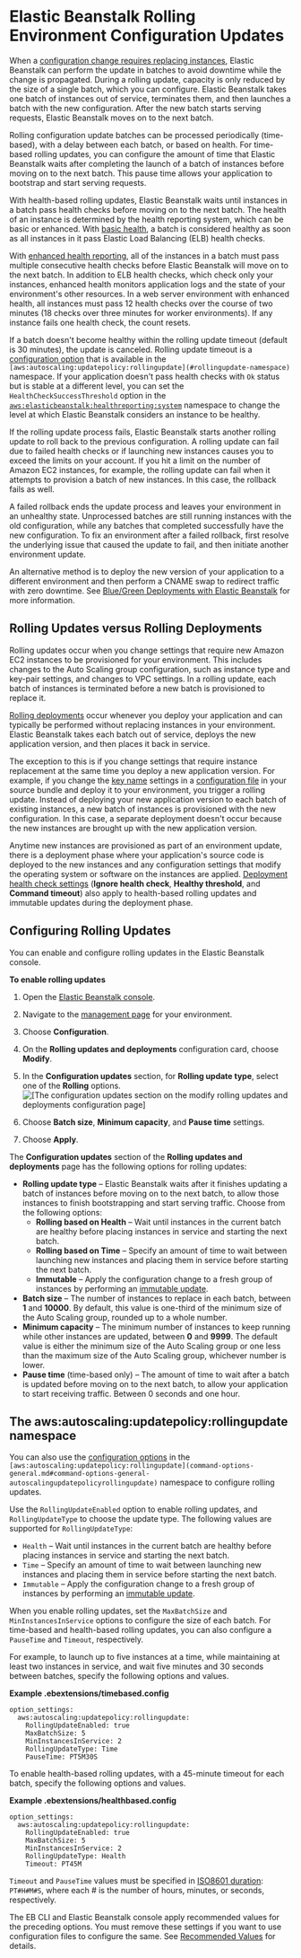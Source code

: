 # Elastic Beanstalk Rolling Environment Configuration Updates<a name="using-features.rollingupdates"></a>

When a [configuration change requires replacing instances](environments-updating.md), Elastic Beanstalk can perform the update in batches to avoid downtime while the change is propagated\. During a rolling update, capacity is only reduced by the size of a single batch, which you can configure\. Elastic Beanstalk takes one batch of instances out of service, terminates them, and then launches a batch with the new configuration\. After the new batch starts serving requests, Elastic Beanstalk moves on to the next batch\.

Rolling configuration update batches can be processed periodically \(time\-based\), with a delay between each batch, or based on health\. For time\-based rolling updates, you can configure the amount of time that Elastic Beanstalk waits after completing the launch of a batch of instances before moving on to the next batch\. This pause time allows your application to bootstrap and start serving requests\.

With health\-based rolling updates, Elastic Beanstalk waits until instances in a batch pass health checks before moving on to the next batch\. The health of an instance is determined by the health reporting system, which can be basic or enhanced\. With [basic health](using-features.healthstatus.md), a batch is considered healthy as soon as all instances in it pass Elastic Load Balancing \(ELB\) health checks\.

With [enhanced health reporting](health-enhanced.md), all of the instances in a batch must pass multiple consecutive health checks before Elastic Beanstalk will move on to the next batch\. In addition to ELB health checks, which check only your instances, enhanced health monitors application logs and the state of your environment's other resources\. In a web server environment with enhanced health, all instances must pass 12 health checks over the course of two minutes \(18 checks over three minutes for worker environments\)\. If any instance fails one health check, the count resets\.

If a batch doesn't become healthy within the rolling update timeout \(default is 30 minutes\), the update is canceled\. Rolling update timeout is a [configuration option](command-options.md) that is available in the `[aws:autoscaling:updatepolicy:rollingupdate](#rollingupdate-namespace)` namespace\. If your application doesn't pass health checks with `Ok` status but is stable at a different level, you can set the `HealthCheckSuccessThreshold` option in the [`aws:elasticbeanstalk:healthreporting:system`](command-options-general.md#command-options-general-elasticbeanstalkhealthreporting) namespace to change the level at which Elastic Beanstalk considers an instance to be healthy\.

If the rolling update process fails, Elastic Beanstalk starts another rolling update to roll back to the previous configuration\. A rolling update can fail due to failed health checks or if launching new instances causes you to exceed the limits on your account\. If you hit a limit on the number of Amazon EC2 instances, for example, the rolling update can fail when it attempts to provision a batch of new instances\. In this case, the rollback fails as well\.

A failed rollback ends the update process and leaves your environment in an unhealthy state\. Unprocessed batches are still running instances with the old configuration, while any batches that completed successfully have the new configuration\. To fix an environment after a failed rollback, first resolve the underlying issue that caused the update to fail, and then initiate another environment update\.

An alternative method is to deploy the new version of your application to a different environment and then perform a CNAME swap to redirect traffic with zero downtime\. See [Blue/Green Deployments with Elastic Beanstalk](using-features.CNAMESwap.md) for more information\.

## Rolling Updates versus Rolling Deployments<a name="environments-cfg-rollingupdates-deployments"></a>

Rolling updates occur when you change settings that require new Amazon EC2 instances to be provisioned for your environment\. This includes changes to the Auto Scaling group configuration, such as instance type and key\-pair settings, and changes to VPC settings\. In a rolling update, each batch of instances is terminated before a new batch is provisioned to replace it\.

[Rolling deployments](using-features.rolling-version-deploy.md) occur whenever you deploy your application and can typically be performed without replacing instances in your environment\. Elastic Beanstalk takes each batch out of service, deploys the new application version, and then places it back in service\.

The exception to this is if you change settings that require instance replacement at the same time you deploy a new application version\. For example, if you change the [key name](command-options-general.md#command-options-general-autoscalinglaunchconfiguration) settings in a [configuration file](ebextensions.md) in your source bundle and deploy it to your environment, you trigger a rolling update\. Instead of deploying your new application version to each batch of existing instances, a new batch of instances is provisioned with the new configuration\. In this case, a separate deployment doesn't occur because the new instances are brought up with the new application version\.

Anytime new instances are provisioned as part of an environment update, there is a deployment phase where your application's source code is deployed to the new instances and any configuration settings that modify the operating system or software on the instances are applied\. [Deployment health check settings](using-features.rolling-version-deploy.md#environments-cfg-rollingdeployments-console) \(**Ignore health check**, **Healthy threshold**, and **Command timeout**\) also apply to health\-based rolling updates and immutable updates during the deployment phase\.

## Configuring Rolling Updates<a name="rollingupdates-configure"></a>

You can enable and configure rolling updates in the Elastic Beanstalk console\.

**To enable rolling updates**

1. Open the [Elastic Beanstalk console](https://console.aws.amazon.com/elasticbeanstalk)\.

1. Navigate to the [management page](environments-console.md) for your environment\.

1. Choose **Configuration**\.

1. On the **Rolling updates and deployments** configuration card, choose **Modify**\.

1. In the **Configuration updates** section, for **Rolling update type**, select one of the **Rolling** options\.  
![\[The configuration updates section on the modify rolling updates and deployments configuration page\]](http://docs.aws.amazon.com/elasticbeanstalk/latest/dg/images/aeb-config-rolling-updates-health.png)

1. Choose **Batch size**, **Minimum capacity**, and **Pause time** settings\.

1. Choose **Apply**\.

The **Configuration updates** section of the **Rolling updates and deployments** page has the following options for rolling updates:
+ **Rolling update type** – Elastic Beanstalk waits after it finishes updating a batch of instances before moving on to the next batch, to allow those instances to finish bootstrapping and start serving traffic\. Choose from the following options:
  + **Rolling based on Health** – Wait until instances in the current batch are healthy before placing instances in service and starting the next batch\.
  + **Rolling based on Time** – Specify an amount of time to wait between launching new instances and placing them in service before starting the next batch\.
  + **Immutable** – Apply the configuration change to a fresh group of instances by performing an [immutable update](environmentmgmt-updates-immutable.md)\.
+ **Batch size** – The number of instances to replace in each batch, between **1** and **10000**\. By default, this value is one\-third of the minimum size of the Auto Scaling group, rounded up to a whole number\.
+ **Minimum capacity** – The minimum number of instances to keep running while other instances are updated, between **0** and **9999**\. The default value is either the minimum size of the Auto Scaling group or one less than the maximum size of the Auto Scaling group, whichever number is lower\.
+ **Pause time** \(time\-based only\) – The amount of time to wait after a batch is updated before moving on to the next batch, to allow your application to start receiving traffic\. Between 0 seconds and one hour\.

## The aws:autoscaling:updatepolicy:rollingupdate namespace<a name="rollingupdate-namespace"></a>

You can also use the [configuration options](command-options.md) in the `[aws:autoscaling:updatepolicy:rollingupdate](command-options-general.md#command-options-general-autoscalingupdatepolicyrollingupdate)` namespace to configure rolling updates\. 

Use the `RollingUpdateEnabled` option to enable rolling updates, and `RollingUpdateType` to choose the update type\. The following values are supported for `RollingUpdateType`:
+ `Health` – Wait until instances in the current batch are healthy before placing instances in service and starting the next batch\.
+ `Time` – Specify an amount of time to wait between launching new instances and placing them in service before starting the next batch\.
+ `Immutable` – Apply the configuration change to a fresh group of instances by performing an [immutable update](environmentmgmt-updates-immutable.md)\.

When you enable rolling updates, set the `MaxBatchSize` and `MinInstancesInService` options to configure the size of each batch\. For time\-based and health\-based rolling updates, you can also configure a `PauseTime` and `Timeout`, respectively\.

For example, to launch up to five instances at a time, while maintaining at least two instances in service, and wait five minutes and 30 seconds between batches, specify the following options and values\.

**Example \.ebextensions/timebased\.config**  

```
option_settings:
  aws:autoscaling:updatepolicy:rollingupdate:
    RollingUpdateEnabled: true
    MaxBatchSize: 5
    MinInstancesInService: 2
    RollingUpdateType: Time
    PauseTime: PT5M30S
```

To enable health\-based rolling updates, with a 45\-minute timeout for each batch, specify the following options and values\.

**Example \.ebextensions/healthbased\.config**  

```
option_settings:
  aws:autoscaling:updatepolicy:rollingupdate:
    RollingUpdateEnabled: true
    MaxBatchSize: 5
    MinInstancesInService: 2
    RollingUpdateType: Health
    Timeout: PT45M
```

`Timeout` and `PauseTime` values must be specified in [ISO8601 duration](http://en.wikipedia.org/wiki/ISO_8601#Durations): `PT#H#M#S`, where each \# is the number of hours, minutes, or seconds, respectively\.

The EB CLI and Elastic Beanstalk console apply recommended values for the preceding options\. You must remove these settings if you want to use configuration files to configure the same\. See [Recommended Values](command-options.md#configuration-options-recommendedvalues) for details\.